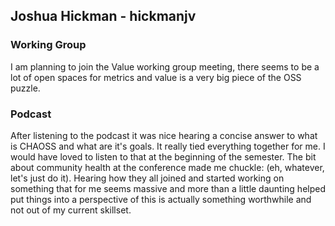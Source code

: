 ## Joshua Hickman - hickmanjv  

### Working Group  

I am planning to join the Value working group meeting, there seems to be a lot of open spaces for metrics and value is a very big piece of the OSS puzzle.  

### Podcast  

After listening to the podcast it was nice hearing a concise answer to what is CHAOSS and what are it's goals. It really tied everything together for me. I would have loved to listen to that at the beginning of the semester. The bit about community health at the conference made me chuckle: (eh, whatever, let's just do it). Hearing how they all joined and started working on something that for me seems massive and more than a little daunting helped put things into a perspective of this is actually something worthwhile and not out of my current skillset.  


